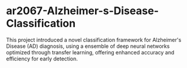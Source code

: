 # ar2067-Alzheimer-s-Disease-Classification
This project introduced a novel classification framework for Alzheimer's  Disease (AD) diagnosis, using a ensemble of deep neural networks optimized  through transfer learning, offering enhanced accuracy and efficiency for early  detection.
